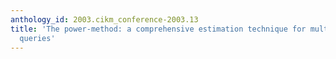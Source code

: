 ```yaml
---
anthology_id: 2003.cikm_conference-2003.13
title: 'The power-method: a comprehensive estimation technique for multi-dimensional
  queries'
---
```

